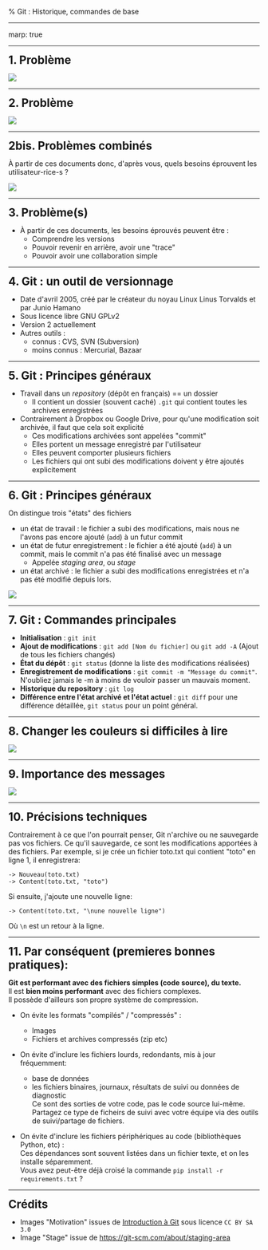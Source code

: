 % Git : Historique, commandes de base

---
marp: true

---
<style>
section { font-size: 22pt; }
h1 { font-size: 1.6em; margin:0 0; padding:0 0; }
h2 { font-size: 1.4em; margin:0 0; padding:0 0; }
h3 { font-size: 1.2em; margin:0 0; padding:0 0; }
</style>


# 1. Problème

![](images/motivation1.png)

<div style="page-break-after: always;"></div>

---

# 2. Problème

![](images/lineofcomm.jpg)

---

# 2bis. Problèmes combinés

À partir de ces documents donc, d'après vous, quels besoins éprouvent les utilisateur-rice-s ?

![](images/motivation2.png)

---

# 3. Problème(s)

- À partir de ces documents, les besoins éprouvés peuvent être :
	- Comprendre les versions
	- Pouvoir revenir en arrière, avoir une "trace"
	- Pouvoir avoir une collaboration simple

---

# 4. Git : un outil de versionnage

- Date d'avril 2005, créé par le créateur du noyau Linux Linus Torvalds et par Junio Hamano
- Sous licence libre GNU GPLv2
- Version 2 actuellement
- Autres outils : 
	- connus : CVS, SVN (Subversion)  
	- moins connus : Mercurial, Bazaar

---

# 5. Git : Principes généraux

- Travail dans un *repository* (dépôt en français) == un dossier
	- Il contient un dossier (souvent caché) `.git` qui contient toutes les archives enregistrées
- Contrairement à Dropbox ou Google Drive, pour qu'une modification soit archivée, il faut que cela soit explicité
	- Ces modifications archivées sont appelées "commit"
	- Elles portent un message enregistré par l'utilisateur
	- Elles peuvent comporter plusieurs fichiers
	- Les fichiers qui ont subi des modifications doivent y être ajoutés explicitement

---

# 6. Git : Principes généraux

On distingue trois "états" des fichiers

- un état de travail : le fichier a subi des modifications, mais nous ne l'avons pas encore ajouté (`add`) à un futur commit
- un état de futur enregistrement : le fichier a été ajouté (`add`) à un commit, mais le commit n'a pas été finalisé avec un message
	- Appelée *staging area*, ou *stage*
- un état archivé : le fichier a subi des modifications enregistrées et n'a pas été modifié depuis lors.

![](images/stages.png)

---

# 7. Git : Commandes principales

- **Initialisation** : `git init`
- **Ajout de modifications** : `git add [Nom du fichier]` ou `git add -A` (Ajout de tous les fichiers changés)
- **État du dépôt** : `git status` (donne la liste des modifications réalisées)
- **Enregistrement de modifications** : `git commit -m "Message du commit"`. N'oubliez jamais le -m à moins de vouloir passer un mauvais moment.
- **Historique du repository** : `git log`
- **Différence entre l'état archivé et l'état actuel** : `git diff` pour une différence détaillée, `git status` pour un point général.

---

# 8. Changer les couleurs si difficiles à lire

![](images/gitconfig.png)

---

# 9. Importance des messages

![](images/git_commit.png)

---

# 10. Précisions techniques

Contrairement à ce que l'on pourrait penser, Git n'archive ou ne sauvegarde pas vos fichiers. Ce qu'il sauvegarde, ce sont les modifications apportées à des fichiers. Par exemple, si je crée un fichier toto.txt qui contient "toto" en ligne 1, il enregistrera:

```
-> Nouveau(toto.txt)
-> Content(toto.txt, "toto")
```

Si ensuite, j'ajoute une nouvelle ligne:

```
-> Content(toto.txt, "\nune nouvelle ligne")
```

Où `\n` est un retour à la ligne.

---

# 11. Par conséquent (premieres bonnes pratiques):

**Git est performant avec des fichiers simples (code source), du texte.**  
Il est **bien moins performant** avec des fichiers complexes.  
Il possède d'ailleurs son propre système de compression.

- On évite les formats "compilés" / "compressés" :
  - Images
  - Fichiers et archives compressés (zip etc)


- On évite d'inclure les fichiers lourds, redondants, mis à jour fréquemment:
  - base de données
  - les fichiers binaires, journaux, résultats de suivi ou données de diagnostic  
  Ce sont des sorties de votre code, pas le code source lui-même.  
  Partagez ce type de ficheirs de suivi avec votre équipe via des outils de suivi/partage de fichiers.


- On évite d'inclure les fichiers périphériques au code (bibliothèques Python, etc) :  
  Ces dépendances sont souvent listées dans un fichier texte, et on les installe séparemment.  
  Vous avez peut-être déjà croisé la commande `pip install -r requirements.txt` ?

---

# Crédits

- Images "Motivation" issues de [Introduction à Git](http://liris.cnrs.fr/~pchampin/enseignement/intro-git/) sous licence `CC BY SA 3.0`
- Image "Stage" issue de https://git-scm.com/about/staging-area